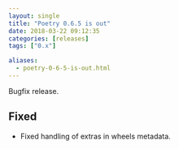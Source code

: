 ```yaml
---
layout: single
title: "Poetry 0.6.5 is out"
date: 2018-03-22 09:12:35
categories: [releases]
tags: ["0.x"]

aliases:
  - poetry-0-6-5-is-out.html
---
```


Bugfix release.

## Fixed

- Fixed handling of extras in wheels metadata.
